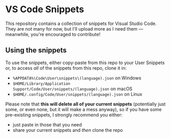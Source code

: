 # VS Code Snippets
This repository contains a collection of snippets for Visual Studio Code. They are not many for now, but I'll upload more as I need them — meanwhile, you're encouraged to contribute!

## Using the snippets
To use the snippets, either copy-paste from this repo to your User Snippets or, to access *all* of the snippets from this repo, clone it in:
- `%APPDATA%\Code\User\snippets\(language).json` on Windows
- `$HOME/Library/Application Support/Code/User/snippets/(language).json` on macOS
- `$HOME/.config/Code/User/snippets/(language).json` on Linux

Please note that **this will delete all of your current snippets** (potentially just some, or even none, but it will make a mess anyway), so if you have some pre-existing snippets, I strongly recommend you either:
- just paste in those that you need
- share your current snippets and *then* clone the repo
